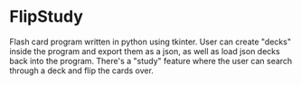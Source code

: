 # FlipStudy

Flash card program written in python using tkinter.
User can create "decks" inside the program and export them as a json,
as well as load json decks back into the program. There's a "study"
feature where the user can search through a deck and flip the cards
over.
